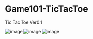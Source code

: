 # Game101-TicTacToe
Tic Tac Toe 
Ver0.1


![image](https://github.com/user-attachments/assets/0e033ab7-7ec9-4a85-ba11-6d396b63c4a7)
![image](https://github.com/user-attachments/assets/192706b7-837d-4088-a394-b8705e39750b)
![image](https://github.com/user-attachments/assets/87495424-ee1b-49d9-ac81-ab9ff124c557)
